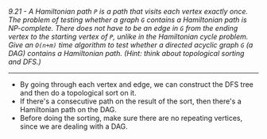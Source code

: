 *9.21 - A Hamiltonian path `P` is a path that visits each vertex exactly once. The problem of testing whether a graph `G` contains a Hamiltonian path is NP-complete. There does not have to be an edge in `G` from the ending vertex to the starting vertex of `P`, unlike in the Hamiltonian cycle problem. Give an `O(n+m)` time algorithm to test whether a directed acyclic graph `G` (a DAG) contains a Hamiltonian path. (Hint: think about topological sorting and DFS.)*
***
- By going through each vertex and edge, we can construct the DFS tree and then do a topological sort on it.
- If there's a consecutive path on the result of the sort, then there's a Hamiltonian path on the DAG. 
- Before doing the sorting, make sure there are no repeating vertices, since we are dealing with a DAG.
